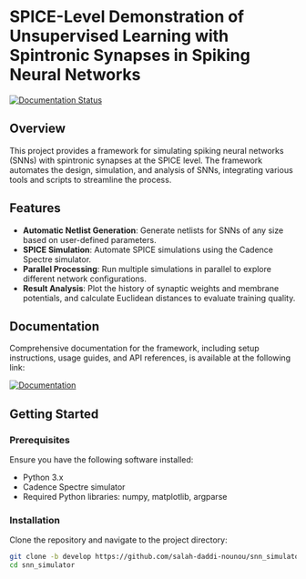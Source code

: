 # SPICE-Level Demonstration of Unsupervised Learning with Spintronic Synapses in Spiking Neural Networks

[![Documentation Status](https://readthedocs.org/projects/snn_simulator/badge/?version=latest)](https://salah-daddi-nounou.github.io/)

## Overview

This project provides a framework for simulating spiking neural networks (SNNs) with spintronic synapses at the SPICE level. The framework automates the design, simulation, and analysis of SNNs, integrating various tools and scripts to streamline the process.

## Features

- **Automatic Netlist Generation**: Generate netlists for SNNs of any size based on user-defined parameters.
- **SPICE Simulation**: Automate SPICE simulations using the Cadence Spectre simulator.
- **Parallel Processing**: Run multiple simulations in parallel to explore different network configurations.
- **Result Analysis**: Plot the history of synaptic weights and membrane potentials, and calculate Euclidean distances to evaluate training quality.

## Documentation

Comprehensive documentation for the framework, including setup instructions, usage guides, and API references, is available at the following link:

[![Documentation](https://img.shields.io/badge/documentation-available-blue)](https://salah-daddi-nounou.github.io/)

## Getting Started

### Prerequisites

Ensure you have the following software installed:

- Python 3.x
- Cadence Spectre simulator
- Required Python libraries: numpy, matplotlib, argparse

### Installation

Clone the repository and navigate to the project directory:

```bash
git clone -b develop https://github.com/salah-daddi-nounou/snn_simulator.git
cd snn_simulator
